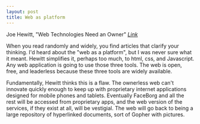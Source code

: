```yaml
---
layout: post
title: Web as platform
---
```


Joe Hewitt, "Web Technologies Need an Owner" _[Link][lnk]_

[lnk]: http://is.gd/vzXtdb

When you read randomly and widely, you find articles that clarify your
thinking. I'd heard about the "web as a platform", but I was never sure
what it meant. Hewitt simplifies it, perhaps too much, to html, css, and
Javascript. Any web application is going to use those three tools. The
web is open, free, and leaderless because these three tools are widely
available.

Fundamentally, Hewitt thinks this is a flaw. The ownerless web can't
innovate quickly enough to keep up with proprietary internet
applications designed for mobile phones and tablets. Eventually
FaceBorg and all the rest will be accessed from proprietary apps, and the
web version of the services, if they exist at all, will be vestigial. The
web will go back to being a large repository of hyperlinked documents,
sort of Gopher with pictures.




